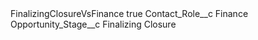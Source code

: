 <?xml version="1.0" encoding="UTF-8"?>
<CustomMetadata xmlns="http://soap.sforce.com/2006/04/metadata" xmlns:xsi="http://www.w3.org/2001/XMLSchema-instance" xmlns:xsd="http://www.w3.org/2001/XMLSchema">
    <label>FinalizingClosureVsFinance</label>
    <protected>true</protected>
    <values>
        <field>Contact_Role__c</field>
        <value xsi:type="xsd:string">Finance</value>
    </values>
    <values>
        <field>Opportunity_Stage__c</field>
        <value xsi:type="xsd:string">Finalizing Closure</value>
    </values>
</CustomMetadata>
